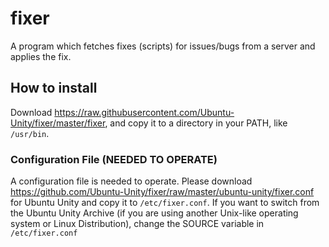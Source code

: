 # fixer
A program which fetches fixes (scripts) for issues/bugs from a server and applies the fix.

## How to install
Download https://raw.githubusercontent.com/Ubuntu-Unity/fixer/master/fixer, and copy it to a directory in your PATH, like `/usr/bin`. 

### Configuration File (NEEDED TO OPERATE)
A configuration file is needed to operate. Please download https://github.com/Ubuntu-Unity/fixer/raw/master/ubuntu-unity/fixer.conf for Ubuntu Unity and copy it to `/etc/fixer.conf`. If you want to switch from the Ubuntu Unity Archive (if you are using another Unix-like operating system or Linux Distribution), change the SOURCE variable in `/etc/fixer.conf`
